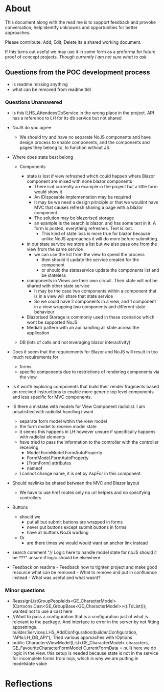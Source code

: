 # About

This document along with the read me is to support feedback and provoke conversation, help identify unknowns and 
opportunities for better approaches.

Please contribute: Add, Edit, Delete its a shared working document.

If this turns out useful we may use it in some form as a proforma for future proof of concept projects.
*Though currently I am not sure what to ask*

## Questions from the POC development process
- is readme missing anything
- what can be removed from readme tldr

### Questions Unanswered
- is this ILHS_AttendeesDbService in the wrong place in the project. API has a reference to LH for its db service but not shared
- NoJS do you agree
	- We should try and have no separate NoJS components and have design process to enable components, and the 
components and pages they belong to, to function without JS.
- Where does state best belong
	- Components
		- state is lost if view refreshed which could happen where Blazor component are mixed with none blazor components
			- There isnt currently an example in the project but a little form would show it
			- An IDisposable implementation may be required
			- It may be we need a design principle or that we wouldnt have MVC that causes refresh sharing a page with a blazor component
			- The solution may be blazorised storage
			- an example is the search is blazor, and has some text in it. A form is posted, everything refreshes. Text is lost.
				- This kind of state loss is more true for blazor because unlike NoJS approaches it will do more before submitting.
		- in our state service we store a list but we also pass one from the view from the same service
			- we can use the list from the view to speed the process
				- then should it update the service created for the component
				- or should the stateservice update the components list and be stateless
		- components in Views are their own circuit. Their state will not be shared with other state service
			- It may be the case two components within a component that is in a view will share that state service
			- So we could have 2 components in a view, and 1 component in a view wrapping two components and different state behaviour
		- Blazorised Storage is commonly used in these scenarios which wont be supported NoJS
		- Mediatr pattern with an api handling all state across the application
				

	- DB (lots of calls and not leveraging blazor interactivity)
- Does it seem that the requirements for Blazor and NoJS will result in too much requirements for
	- forms
	- specific components due to restrictions of rendering components via the view
- Is it worth exploring components that build their render fragments based on received instructions to enable more 
generic top level components and less specific for MVC components.
- IS there a mistake with models for View Component radiolist. I am unsatisfied with radiolist handling i want 
	- separate form model within the view model
	- the form model to receive model state
	- it seems this happens in LH however unsure if specifically happens with radiolist elements
	- have tried to pass the information to the controller with the controller receiving
		- Model.FormModel.FormAutoProperty
		- FormModel.FormAutoProperty
		- [FromForm] attributes
		- nameof
	- I cannot change name, it is set by AspFor in this component.
- Should navlinks be shared between the MVC and Blazor layout
	- We have to use href routes only no url helpers and no specifying controllers
- Buttons
	- should we 
		- put all but submit buttons are wrapped in forms
		- never put buttons except submit buttons in forms
		- have all buttons NoJS working
	- Or
		- are there times we would would want an anchor link instead
- search comment "// Logic here to handle model state for noJS should it be ???" unsure if logic should be elsewhere	

- Feedback on readme
		- Feedback how to tighten project and make good resource what can be removed
		- What to remove and put in confluence instead
		- What was useful and what wasnt?


### Minor questions
- ReassignListGroupPeopleIds<GE_CharacterModel>(Cartoons.Cast<GE_GroupBase<GE_CharacterModel>>().ToList()); wanted not to use a cast here
- //Want to pass a configuration that is a configuration just of what is relevant to the package. And interface to error in the server by not fitting appsettings.
builder.Services.LHS_AddConfiguration(builder.Configuration, "APIs:LH_DB_API"); Tried various approaches with IOptions
-   public CharactersViewModel(List<GE_CharacterModel> characters, GE_FavouriteCharacterFormModel CurrentFormData = null) 
here we do logic in the view. this setup is needed because state is not in the service for incomplete forms from nojs, which is why we are putting in modelstate value


	
# Reflections


	